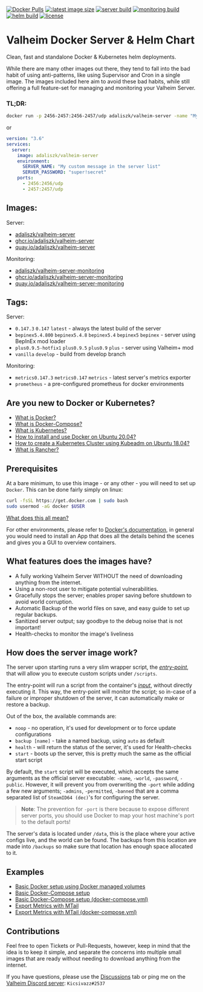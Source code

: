 [![Docker Pulls](https://img.shields.io/docker/pulls/adaliszk/valheim-server?label=Docker%20Pulls)](https://hub.docker.com/r/adaliszk/valheim-server)
[![:latest image size](https://img.shields.io/docker/image-size/adaliszk/valheim-server/latest?label=Image%20Size)](https://hub.docker.com/r/adaliszk/valheim-server)
[![server build](https://github.com/adaliszk/valheim-server/actions/workflows/cd-server.yml/badge.svg?label=Server)](https://github.com/adaliszk/valheim-server/actions/workflows/cd-server.yml)
[![monitoring build](https://github.com/adaliszk/valheim-server/actions/workflows/cd-monitoring.yml/badge.svg?label=Monitoring)](https://github.com/adaliszk/valheim-server/actions/workflows/cd-monitoring.yml)
[![helm build](https://github.com/adaliszk/valheim-server/actions/workflows/helm-build.yml/badge.svg)](https://github.com/adaliszk/valheim-server/actions/workflows/helm-build.yml)
[![license](https://img.shields.io/github/license/adaliszk/valheim-server?label=License)](https://github.com/adaliszk/valheim-server/LICENSE.md)

# Valheim Docker Server & Helm Chart
Clean, fast and standalone Docker & Kubernetes helm deployments.

While there are many other images out there, they tend to fall into the bad habit of using anti-patterns, like using 
Supervisor and Cron in a single image. The images included here aim to avoid these bad habits, while still offering a 
full feature-set for managing and monitoring your Valheim Server.


### TL;DR:
```bash
docker run -p 2456-2457:2456-2457/udp adaliszk/valheim-server -name "My Server" -password="super!secret"
```
or
```yaml
version: "3.6"
services:
  server:
    image: adaliszk/valheim-server
    environment:
      SERVER_NAME: "My custom message in the server list"
      SERVER_PASSWORD: "super!secret"
    ports:
      - 2456:2456/udp
      - 2457:2457/udp
```

## Images:

Server:
- [adaliszk/valheim-server](https://hub.docker.com/r/adaliszk/valheim-server)
- [ghcr.io/adaliszk/valheim-server](https://ghcr.io/adaliszk/valheim-server)
- [quay.io/adaliszk/valheim-server](https://quay.io/adaliszk/valheim-server)

Monitoring:
- [adaliszk/valheim-server-monitoring](https://hub.docker.com/r/adaliszk/valheim-server-monitoring)
- [ghcr.io/adaliszk/valheim-server-monitoring](https://ghcr.io/adaliszk/valheim-server-monitoring)
- [quay.io/adaliszk/valheim-server-monitoring](https://quay.io/adaliszk/valheim-server-monitoring)

## Tags:

Server:
- `0.147.3` `0.147` `latest` - always the latest build of the server
- `bepinex5.4.800` `bepinex5.4.8` `bepinex5.4` `bepinex5` `bepinex` - server using BepInEx mod loader
- `plus0.9.5-hotfix1` `plus0.9.5` `plus0.9` `plus` - server using Valheim+ mod
- `vanilla` `develop` - build from develop branch

Monitoring:
- `metrics0.147.3` `metrics0.147` `metrics` - latest server's metrics exporter
- `prometheus` - a pre-configured prometheus for docker environments


## Are you new to Docker or Kubernetes?
- [What is Docker?](https://opensource.com/resources/what-docker)
- [What is Docker-Compose?](https://hackernoon.com/practical-introduction-to-docker-compose-d34e79c4c2b6)  
- [What is Kubernetes?](https://opensource.com/resources/what-is-kubernetes)
- [How to install and use Docker on Ubuntu 20.04?](https://www.digitalocean.com/community/tutorials/how-to-install-and-use-docker-on-ubuntu-20-04)
- [How to create a Kubernetes Cluster using Kubeadm on Ubuntu 18.04?](https://www.digitalocean.com/community/tutorials/how-to-create-a-kubernetes-cluster-using-kubeadm-on-ubuntu-18-04)
- [What is Rancher?](https://rancher.com/why-rancher)

## Prerequisites
At a bare minimum, to use this image - or any other - you will need to set up `Docker`. This can be done fairly simply 
on linux:
```bash
curl -fsSL https://get.docker.com | sudo bash
sudo usermod -aG docker $USER
```
[What does this all mean?](docs/quick-Docker-install-explanation.md)

For other environments, please refer to [Docker's documentation](https://docs.docker.com/get-docker), in general you 
would need to install an App that does all the details behind the scenes and gives you a GUI to overview containers.


## What features does the images have?
- A fully working Valheim Server WITHOUT the need of downloading anything from the internet.
- Using a non-root user to mitigate potential vulnerabilities.
- Gracefully stops the server; enables proper saving before shutdown to avoid world corruption.
- Automatic Backup of the world files on save, and easy guide to set up regular backups.
- Sanitized server output; say goodbye to the debug noise that is not important!
- Health-checks to monitor the image's liveliness


## How does the server image work?
The server upon starting runs a very slim wrapper script, the *[entry-point](https://docs.docker.com/engine/reference/builder/#entrypoint)*, 
that will allow you to execute custom scripts under `/scripts`. 

The entry-point will run a script from the container's *[input](https://docs.docker.com/engine/reference/builder/#cmd)*, 
without directly executing it. This way, the entry-point will monitor the script; so in-case of a failure or improper 
shutdown of the server, it can automatically make or restore a backup.

Out of the box, the available commands are:
- `noop` - no operation, it's used for development or to force update configurations
- `backup [name]` - take a named backup, using `auto` as default
- `health` - will return the status of the server, it's used for Health-checks
- `start` - boots up the server, this is pretty much the same as the official start script

By default, the `start` script will be executed, which accepts the same arguments as the official server executable: 
`-name`, `-world`, `-password`, `-public`. However, it will prevent you from overwriting the `-port` while adding a few 
new arguments; `-admins`, `-permitted`, `-banned` that are a comma separated list of `SteamID64 (dec)`'s for configuring 
the server.

> **Note**: The prevention for `-port` is there because to expose different server ports, you should use Docker to 
> map your host machine's port to the default ports!

The server's data is located under `/data`, this is the place where your active configs live, and the world can be found. 
The backups from this location are made into `/backups` so make sure that location has enough space allocated to it.


## Examples 
- [Basic Docker setup using Docker managed volumes](docs/basic-Docker-setup.md)
- [Basic Docker-Compose setup](docs/basic-Docker-Compose-setup.md)
- [Basic Docker-Compose setup (docker-compose.yml)](docs/examples/compose-simple.yml)  
- [Export Metrics with MTail](docs/export-metrics-with-MTail.md)
- [Export Metrics with MTail (docker-compose.yml)](docs/examples/compose-with-metrics.yml)


## Contributions
Feel free to open Tickets or Pull-Requests, however, keep in mind that the idea is to keep it simple, and separate the
concerns into multiple small images that are ready without needing to download anything from the internet.

If you have questions, please use the [Discussions](https://github.com/adaliszk/valheim-server/discussions) tab or ping 
me on the [Valheim Discord server](https://discord.gg/valheim): `Kicsivazz#2537`